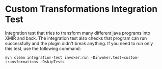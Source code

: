 # Custom Transformations Integration Test

Integration test that tries to transform many different java programs into XMIR
and back. The integration test also checks that program can run successfully and
the plugin didn't break anything. If you need to run only this test, use the
following command:

```shell
mvn clean integration-test invoker:run -Dinvoker.test=custom-transformations -DskipTests
```